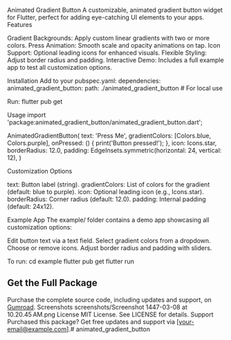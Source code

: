 Animated Gradient Button
   A customizable, animated gradient button widget for Flutter, perfect for adding eye-catching UI elements to your apps.
Features

Gradient Backgrounds: Apply custom linear gradients with two or more colors.
Press Animation: Smooth scale and opacity animations on tap.
Icon Support: Optional leading icons for enhanced visuals.
Flexible Styling: Adjust border radius and padding.
Interactive Demo: Includes a full example app to test all customization options.

Installation
   Add to your pubspec.yaml:
dependencies:
  animated_gradient_button:
    path: ./animated_gradient_button  # For local use

   Run:
flutter pub get

Usage
import 'package:animated_gradient_button/animated_gradient_button.dart';

AnimatedGradientButton(
  text: 'Press Me',
  gradientColors: [Colors.blue, Colors.purple],
  onPressed: () {
    print('Button pressed!');
  },
  icon: Icons.star,
  borderRadius: 12.0,
  padding: EdgeInsets.symmetric(horizontal: 24, vertical: 12),
)

Customization Options

text: Button label (string).
gradientColors: List of colors for the gradient (default: blue to purple).
icon: Optional leading icon (e.g., Icons.star).
borderRadius: Corner radius (default: 12.0).
padding: Internal padding (default: 24x12).

Example App
   The example/ folder contains a demo app showcasing all customization options:

Edit button text via a text field.
Select gradient colors from a dropdown.
Choose or remove icons.
Adjust border radius and padding with sliders.

   To run:
cd example
flutter pub get
flutter run
## Get the Full Package
Purchase the complete source code, including updates and support, on [Gumroad](https://your-gumroad-link).
Screenshots
      screenshots/Screenshot 1447-03-08 at 10.20.45 AM.png
License
   MIT License. See LICENSE for details.
Support
   Purchased this package? Get free updates and support via [your-email@example.com].# animated_gradient_button
